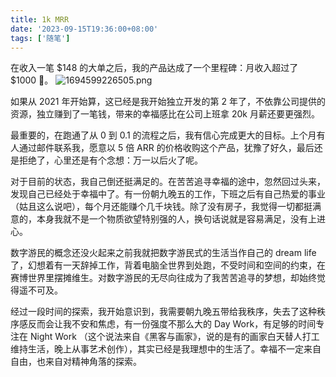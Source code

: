 ```yaml
---
title: 1k MRR
date: '2023-09-15T19:36:00+08:00'
tags: ['随笔']
---
```

在收入一笔 $148 的大单之后，我的产品达成了一个里程碑：月收入超过了 $1000 🥳。
![1694599226505.png](https://static-1252366546.cos.ap-hongkong.myqcloud.com/notes/2023-9-13/1694599226505.png)

如果从 2021 年开始算，这已经是我开始独立开发的第 2 年了，不依靠公司提供的资源，独立赚到了一笔钱，带来的幸福感比在公司上班拿 20k 月薪还要更强烈。

最重要的，在跑通了从 0 到 0.1 的流程之后，我有信心完成更大的目标。上个月有人通过邮件联系我，愿意以 5 倍 ARR 的价格收购这个产品，犹豫了好久，最后还是拒绝了，心里还是有个念想：万一以后火了呢。

对于目前的状态，我自己倒还挺满足的。在苦苦追寻幸福的途中，忽然回过头来，发现自己已经处于幸福中了。有一份朝九晚五的工作，下班之后有自己热爱的事业（姑且这么说吧），每个月还能赚个几千块钱。除了没有房子，我觉得一切都挺满意的，本身我就不是一个物质欲望特别强的人，换句话说就是容易满足，没有上进心。

数字游民的概念还没火起来之前我就把数字游民式的生活当作自己的 dream life 了，幻想着有一天辞掉工作，背着电脑全世界到处跑，不受时间和空间的约束，在赛博世界里摆摊维生。对数字游民的无尽向往成为了我苦苦追寻的梦想，却始终觉得遥不可及。

经过一段时间的探索，我开始意识到，我需要朝九晚五带给我秩序，失去了这种秩序感反而会让我不安和焦虑，有一份强度不那么大的 Day Work，有足够的时间专注在 Night Work （这个说法来自《黑客与画家》，说的是有的画家白天替人打工维持生活，晚上从事艺术创作），其实已经是我理想中的生活了。幸福不一定来自自由，也来自对精神角落的探索。